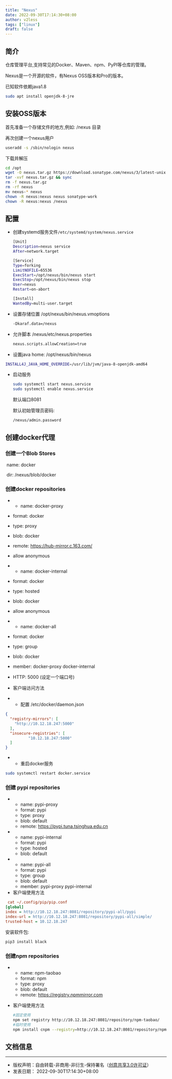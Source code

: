 ```yaml
---
title: "Nexus"
date: 2022-09-30T17:14:30+08:00
author: v2less
tags: ["linux"]
draft: false
---
```




## 简介

仓库管理平台,支持常见的Docker、Maven、npm、PyPI等仓库的管理。

Nexus是一个开源的软件，有Nexus OSS版本和Pro的版本。

已知软件依赖java1.8

```bash
sudo apt install openjdk-8-jre
```

## 安装OSS版本

首先准备一个存储文件的地方,例如: /nexus 目录

再次创建一个nexus用户

```bash
useradd -s /sbin/nologin nexus
```

下载并解压

```bash
cd /opt
wget -O nexus.tar.gz https://download.sonatype.com/nexus/3/latest-unix.tar.gz && sync
tar -xvf nexus.tar.gz && sync
rm -f nexus.tar.gz
rm -rf nexus
mv nexus-* nexus
chown -R nexus:nexus nexus sonatype-work
chown -R nexus:nexus /nexus
```

## 配置

- 创建systemd服务文件`/etc/systemd/system/nexus.service`

  ```bash
  [Unit]
  Description=nexus service
  After=network.target
  
  [Service]
  Type=forking
  LimitNOFILE=65536
  ExecStart=/opt/nexus/bin/nexus start
  ExecStop=/opt/nexus/bin/nexus stop
  User=nexus
  Restart=on-abort
  
  [Install]
  WantedBy=multi-user.target
  ```

- 设置存储位置  /opt/nexus/bin/nexus.vmoptions

  ```bash
  -Dkaraf.data=/nexus
  ```

- 允许脚本 /nexus/etc/nexus.properties

  ```bash
  nexus.scripts.allowCreation=true
  ```

-  设置java home: /opt/nexus/bin/nexus

  ```bash
  INSTALL4J_JAVA_HOME_OVERRIDE=/usr/lib/jvm/java-8-openjdk-amd64
  ```

- 启动服务

  ```bash
  sudo systemctl start nexus.service
  sudo systemctl enable nexus.service
  ```

  默认端口8081

  默认初始管理员密码:

  `/nexus/admin.password`

## 创建docker代理

### 创建一个Blob Stores

​       name: docker

​       dir:      /nexus/blob/docker

### 创建docker repositories

-  - name: docker-proxy
  - format: docker
  - type: proxy
  - blob: docker
  - remote: https://hub-mirror.c.163.com/
  - allow anonymous
  
-  - name: docker-internal
  - format: docker
  - type: hosted
  - blob: docker
  - allow anonymous
  
-  - name: docker-all
  - format: docker
  - type: group
  - blob: docker
  - member: docker-proxy   docker-internal
  - HTTP: 5000 (设定一个端口号)
  
-  客户端访问方法
-  - 配置 /etc/docker/daemon.json

```json
{
  "registry-mirrors": [
    "http://10.12.18.247:5000"
  ],
  "insecure-registries": [
          "10.12.18.247:5000"
  ]
}
```

- - 重启docker服务

```bash
sudo systemctl restart docker.service
```

### 创建 pypi repositories

-  - name: pypi-proxy
   - format: pypi
   - type: proxy
   - blob: default
   - remote: https://pypi.tuna.tsinghua.edu.cn
-  - name: pypi-internal
   - format: pypi
   - type: hosted
   - blob: default
-  - name: pypi-all
   - format: pypi
   - type: group
   - blob: default
   - member: pypi-proxy   pypi-internal
-  客户端使用方法

```ini
 cat ~/.config/pip/pip.conf
[global]
index = http://10.12.18.247:8081/repository/pypi-all/pypi
index-url = http://10.12.18.247:8081/repository/pypi-all/simple/
trusted-host = 10.12.18.247
```

安装软件包:

```bash
pip3 install black
```

### 创建npm  repositories


- - name: npm-taobao
  - format: npm
  - type: proxy
  - blob: default
  - remote: https://registry.npmmirror.com

- 客户端使用方法

  ```bash
  #固定使用
  npm set registry http://10.12.18.247:8081/repository/npm-taobao/ 
  #临时使用
  npm install cnpm --registry=http://10.12.18.247:8081/repository/npm-taobao/ 
  ```

  

## 文档信息
---
- 版权声明：自由转载-非商用-非衍生-保持署名（[创意共享3.0许可证](https://creativecommons.org/licenses/by-nc-nd/3.0/deed.zh)）
- 发表日期： 2022-09-30T17:14:30+08:00
